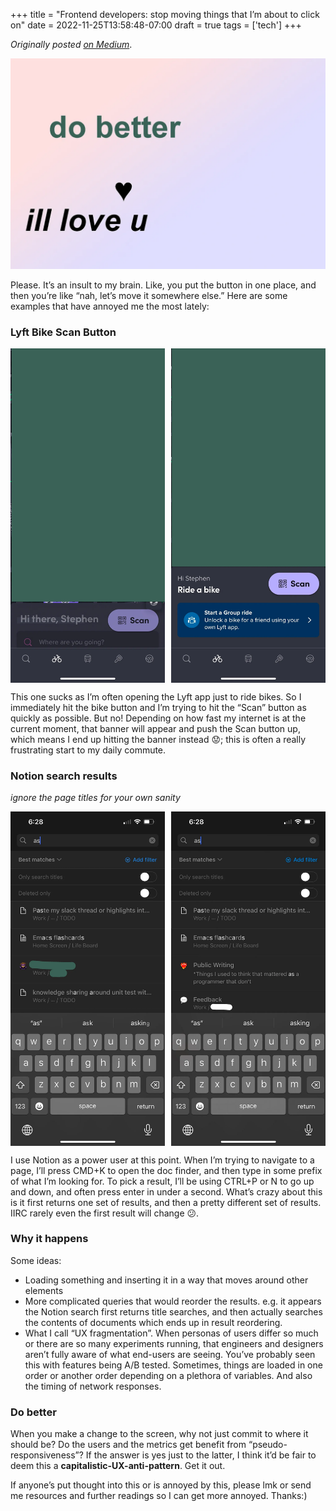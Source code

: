 +++
title = "Frontend developers: stop moving things that I’m about to click on"
date = 2022-11-25T13:58:48-07:00
draft = true
tags = ['tech']
+++

_Originally posted [on Medium](https://medium.com/@stephenjayakar/frontend-developers-stop-moving-things-that-im-about-to-click-on-5827bc0409b3)_.

![do better](/images/do-better.webp)

Please. It’s an insult to my brain. Like, you put the button in one place, and then you’re like “nah, let’s move it somewhere else.” Here are some examples that have annoyed me the most lately:

### Lyft Bike Scan Button

<div style="display: flex; justify-content: space-between;">
  <img src="/images/lyft-1.webp" alt="lyft 1" style="width: 49%;">
  <img src="/images/lyft-2.webp" alt="lyft 2" style="width: 49%;">
</div>

This one sucks as I’m often opening the Lyft app just to ride bikes. So I immediately hit the bike button and I’m trying to hit the “Scan” button as quickly as possible. But no! Depending on how fast my internet is at the current moment, that banner will appear and push the Scan button up, which means I end up hitting the banner instead 😟; this is often a really frustrating start to my daily commute.

### Notion search results

_ignore the page titles for your own sanity_

<div style="display: flex; justify-content: space-between;">
  <img src="/images/notion-1.webp" alt="notion 1" style="width: 49%;">
  <img src="/images/notion-2.webp" alt="notion 2" style="width: 49%;">
</div>


I use Notion as a power user at this point. When I’m trying to navigate to a page, I’ll press CMD+K to open the doc finder, and then type in some prefix of what I’m looking for. To pick a result, I’ll be using CTRL+P or N to go up and down, and often press enter in under a second. What’s crazy about this is it first returns one set of results, and then a pretty different set of results. IIRC rarely even the first result will change 😕.

### Why it happens

Some ideas:

* Loading something and inserting it in a way that moves around other elements
* More complicated queries that would reorder the results. e.g. it appears the Notion search first returns title searches, and then actually searches the contents of documents which ends up in result reordering.
* What I call “UX fragmentation”. When personas of users differ so much or there are so many experiments running, that engineers and designers aren’t fully aware of what end-users are seeing. You’ve probably seen this with features being A/B tested. Sometimes, things are loaded in one order or another order depending on a plethora of variables. And also the timing of network responses.

### Do better

When you make a change to the screen, why not just commit to where it should be? Do the users and the metrics get benefit from “pseudo-responsiveness”? If the answer is yes just to the latter, I think it’d be fair to deem this a **capitalistic-UX-anti-pattern**. Get it out.

If anyone’s put thought into this or is annoyed by this, please lmk or send me resources and further readings so I can get more annoyed. Thanks:)
